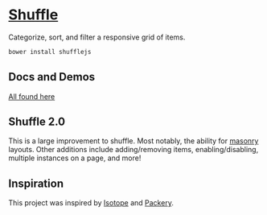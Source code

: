 # [Shuffle](http://vestride.github.io/Shuffle)
Categorize, sort, and filter a responsive grid of items.

```bash
bower install shufflejs
```

## Docs and Demos
[All found here](http://vestride.github.io/Shuffle)

## Shuffle 2.0
This is a large improvement to shuffle. Most notably, the ability for [masonry](http://masonry.desandro.com) layouts. Other additions include adding/removing items, enabling/disabling, multiple instances on a page, and more!

## Inspiration
This project was inspired by [Isotope](http://isotope.metafizzy.co/) and [Packery](http://packery.metafizzy.co/).
